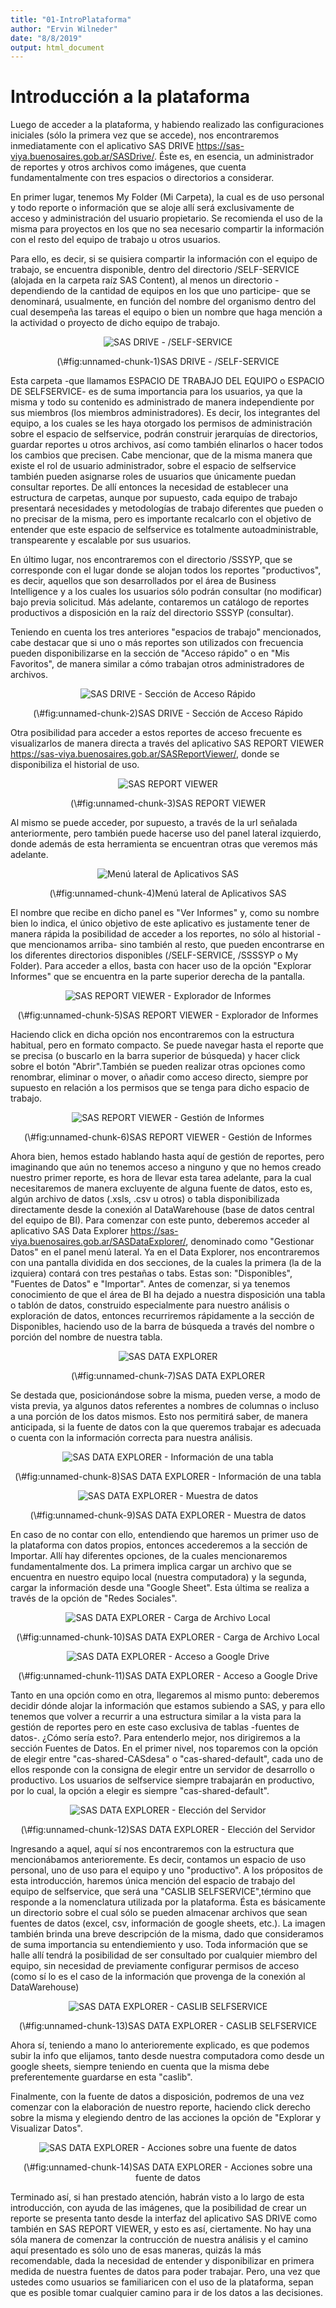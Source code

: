 ```yaml
---
title: "01-IntroPlataforma"
author: "Ervin Wilneder"
date: "8/8/2019"
output: html_document
---
```


# Introducción a la plataforma

Luego de acceder a la plataforma, y habiendo realizado las configuraciones iniciales (sólo la primera vez que se accede), nos encontraremos inmediatamente con el aplicativo SAS DRIVE <https://sas-viya.buenosaires.gob.ar/SASDrive/>. Éste es, en esencia, un administrador de reportes y otros archivos como imágenes, que cuenta fundamentalmente con tres espacios o directorios a considerar.

En primer lugar, tenemos My Folder (Mi Carpeta), la cual es de uso personal y todo reporte o información que se aloje allí será exclusivamente de acceso y administración del usuario propietario. Se recomienda el uso de la misma para proyectos en los que no sea necesario compartir la información con el resto del equipo de trabajo u otros usuarios.


Para ello, es decir, si se quisiera compartir la información con el equipo de trabajo, se encuentra disponible, dentro del directorio /SELF-SERVICE (alojada en la carpeta raíz SAS Content), al menos un directorio -dependiendo de la cantidad de equipos en los que uno participe- que se denominará, usualmente, en función del nombre del organismo dentro del cual desempeña las tareas el equipo o bien un nombre que haga mención a la actividad o proyecto de dicho equipo de trabajo.
<div class="figure" style="text-align: center">
<img src="./imagenes/img9.JPG" alt="SAS DRIVE - /SELF-SERVICE"  />
<p class="caption">(\#fig:unnamed-chunk-1)SAS DRIVE - /SELF-SERVICE</p>
</div>

Esta carpeta -que llamamos ESPACIO DE TRABAJO DEL EQUIPO o ESPACIO DE SELFSERVICE- es de suma importancia para los usuarios, ya que la misma y todo su contenido es administrado de manera independiente por sus miembros (los miembros administradores). Es decir, los integrantes del equipo, a los cuales se les haya otorgado los permisos de administración sobre el espacio de selfservice, podrán construir jerarquías de directorios, guardar reportes u otros archivos, así como también elinarlos o hacer todos los cambios que precisen. Cabe mencionar, que de la misma manera que existe el rol de usuario administrador, sobre el espacio de selfservice también pueden asignarse roles de usuarios que únicamente puedan consultar reportes. De allí entonces la necesidad de establecer una estructura de carpetas, aunque por supuesto, cada equipo de trabajo presentará necesidades y metodologías de trabajo diferentes que pueden o no precisar de la misma, pero es importante recalcarlo con el objetivo de entender que este espacio de selfservice es totalmente autoadministrable, transpearente y escalable por sus usuarios.

En último lugar, nos encontraremos con el directorio /SSSYP, que se corresponde con el lugar donde se alojan todos los reportes "productivos", es decir, aquellos que son desarrollados por el área de Business Intelligence y a los cuales los usuarios sólo podrán consultar (no modificar) bajo previa solicitud. Más adelante, contaremos un catálogo de reportes productivos a disposición en la raíz del directorio SSSYP (consultar).


Teniendo en cuenta los tres anteriores "espacios de trabajo" mencionados, cabe destacar que si uno o más reportes son utilizados con frecuencia pueden disponibilizarse en la sección de "Acceso rápido" o en "Mis Favoritos", de manera similar a cómo trabajan otros administradores de archivos.
<div class="figure" style="text-align: center">
<img src="./imagenes/img10.JPG" alt="SAS DRIVE - Sección de Acceso Rápido"  />
<p class="caption">(\#fig:unnamed-chunk-2)SAS DRIVE - Sección de Acceso Rápido</p>
</div>

Otra posibilidad para acceder a estos reportes de acceso frecuente es visualizarlos de manera directa a través del aplicativo SAS REPORT VIEWER <https://sas-viya.buenosaires.gob.ar/SASReportViewer/>, donde se disponibiliza el historial de uso.
<div class="figure" style="text-align: center">
<img src="./imagenes/img1.JPG" alt="SAS REPORT VIEWER"  />
<p class="caption">(\#fig:unnamed-chunk-3)SAS REPORT VIEWER</p>
</div>

Al mismo se puede acceder, por supuesto, a través de la url señalada anteriormente, pero también puede hacerse uso del panel lateral izquierdo, donde además de esta herramienta se encuentran otras que veremos más adelante. 
<div class="figure" style="text-align: center">
<img src="./imagenes/img2.JPG" alt="Menú lateral de Aplicativos SAS"  />
<p class="caption">(\#fig:unnamed-chunk-4)Menú lateral de Aplicativos SAS</p>
</div>

El nombre que recibe en dicho panel es "Ver Informes" y, como su nombre bien lo indica, el único objetivo de este aplicativo es justamente tener de manera rápida la posibilidad de acceder a los reportes, no sólo al historial -que mencionamos arriba- sino también al resto, que pueden encontrarse en los diferentes directorios disponibles (/SELF-SERVICE, /SSSSYP o My Folder). Para acceder a ellos, basta con hacer uso de la opción "Explorar Informes" que se encuentra en la parte superior derecha de la pantalla. 
<div class="figure" style="text-align: center">
<img src="./imagenes/img4.JPG" alt="SAS REPORT VIEWER - Explorador de Informes"  />
<p class="caption">(\#fig:unnamed-chunk-5)SAS REPORT VIEWER - Explorador de Informes</p>
</div>

Haciendo click en dicha opción nos encontraremos con la estructura habitual, pero en formato compacto. Se puede navegar hasta el reporte que se precisa (o buscarlo en la barra superior de búsqueda) y hacer click sobre el botón "Abrir".También se pueden realizar otras opciones como renombrar, eliminar o mover, o añadir como acceso directo, siempre por supuesto en relación a los permisos que se tenga para dicho espacio de trabajo.
<div class="figure" style="text-align: center">
<img src="./imagenes/img7.JPG" alt="SAS REPORT VIEWER - Gestión de Informes"  />
<p class="caption">(\#fig:unnamed-chunk-6)SAS REPORT VIEWER - Gestión de Informes</p>
</div>

Ahora bien, hemos estado hablando hasta aquí de gestión de reportes, pero imaginando que aún no tenemos acceso a ninguno y que no hemos creado nuestro primer reporte, es hora de llevar esta tarea adelante, para la cual necesitaremos de manera excluyente de alguna fuente de datos, esto es, algún archivo de datos (.xsls, .csv u otros) o tabla disponibilizada directamente desde la conexión al DataWarehouse (base de datos central del equipo de BI).
Para comenzar con este punto, deberemos acceder al aplicativo SAS Data Explorer <https://sas-viya.buenosaires.gob.ar/SASDataExplorer/>, denominado como "Gestionar Datos" en el panel menú lateral.
Ya en el Data Explorer, nos encontraremos con una pantalla dividida en dos secciones, de la cuales la primera (la de la izquiera) contará con tres pestañas o tabs. Estas son: "Disponibles", "Fuentes de Datos" e "Importar". Antes de comenzar, si ya tenemos conocimiento de que el área de BI ha dejado a nuestra disposición una tabla o tablón de datos, construido especialmente para nuestro análisis o exploración de datos, entonces recurriremos rápidamente a la sección de Disponibles, haciendo uso de la barra de búsqueda a través del nombre o porción del nombre de nuestra tabla.
<div class="figure" style="text-align: center">
<img src="./imagenes/img11.JPG" alt="SAS DATA EXPLORER"  />
<p class="caption">(\#fig:unnamed-chunk-7)SAS DATA EXPLORER</p>
</div>

Se destada que, posicionándose sobre la misma, pueden verse, a modo de vista previa, ya algunos datos referentes a nombres de columnas o incluso a una porción de los datos mismos. Esto nos permitirá saber, de manera anticipada, si la fuente de datos con la que queremos trabajar es adecuada o cuenta con la información correcta para nuestra análisis.
<div class="figure" style="text-align: center">
<img src="./imagenes/img12.JPG" alt="SAS DATA EXPLORER - Información de una tabla"  />
<p class="caption">(\#fig:unnamed-chunk-8)SAS DATA EXPLORER - Información de una tabla</p>
</div>
<div class="figure" style="text-align: center">
<img src="./imagenes/img13.JPG" alt="SAS DATA EXPLORER - Muestra de datos"  />
<p class="caption">(\#fig:unnamed-chunk-9)SAS DATA EXPLORER - Muestra de datos</p>
</div>

En caso de no contar con ello, entendiendo que haremos un primer uso de la plataforma con datos propios, entonces accederemos a la sección de Importar. Allí hay diferentes opciones, de la cuales mencionaremos fundamentalmente dos. La primera implica cargar un archivo que se encuentra en nuestro equipo local (nuestra computadora) y la segunda, cargar la información desde una "Google Sheet". Esta última se realiza a través de la opción de "Redes Sociales".
<div class="figure" style="text-align: center">
<img src="./imagenes/img20.JPG" alt="SAS DATA EXPLORER - Carga de Archivo Local"  />
<p class="caption">(\#fig:unnamed-chunk-10)SAS DATA EXPLORER - Carga de Archivo Local</p>
</div>
<div class="figure" style="text-align: center">
<img src="./imagenes/img21.JPG" alt="SAS DATA EXPLORER - Acceso a Google Drive"  />
<p class="caption">(\#fig:unnamed-chunk-11)SAS DATA EXPLORER - Acceso a Google Drive</p>
</div>

Tanto en una opción como en otra, llegaremos al mismo punto: deberemos decidir dónde alojar la información que estamos subiendo a SAS, y para ello tenemos que volver a recurrir a una estructura similar a la vista para la gestión de reportes pero en este caso exclusiva de tablas -fuentes de datos-. ¿Cómo sería esto?. Para entenderlo mejor, nos dirigiremos a la sección Fuentes de Datos. En el primer nivel, nos toparemos con la opción de elegir entre "cas-shared-CASdesa" o "cas-shared-default", cada uno de ellos responde con la consigna de elegir entre un servidor de desarrollo o productivo. Los usuarios de selfservice siempre trabajarán en productivo, por lo cual, la opción a elegir es siempre "cas-shared-default".
<div class="figure" style="text-align: center">
<img src="./imagenes/img15.JPG" alt="SAS DATA EXPLORER - Elección del Servidor"  />
<p class="caption">(\#fig:unnamed-chunk-12)SAS DATA EXPLORER - Elección del Servidor</p>
</div>

Ingresando a aquel, aquí sí nos encontraremos con la estructura que mencionábamos anterioremente. Es decir, contamos un espacio de uso personal, uno de uso para el equipo y uno "productivo". A los própositos de esta introducción, haremos única mención del espacio de trabajo del equipo de selfservice, que será una "CASLIB SELFSERVICE",término que responde a la nomenclatura utilizada por la plataforma. Ésta es básicamente un directorio sobre el cual sólo se pueden almacenar archivos que sean fuentes de datos (excel, csv, información de google sheets, etc.). La imagen también brinda una breve descripción de la misma, dado que consideramos de suma importancia su entendiemiento y uso. Toda información que se halle allí tendrá la posibilidad de ser consultado por cualquier miembro del equipo, sin necesidad de previamente configurar permisos de acceso (como sí lo es el caso de la información que provenga de la conexión al DataWarehouse)
<div class="figure" style="text-align: center">
<img src="./imagenes/img17.JPG" alt="SAS DATA EXPLORER - CASLIB SELFSERVICE"  />
<p class="caption">(\#fig:unnamed-chunk-13)SAS DATA EXPLORER - CASLIB SELFSERVICE</p>
</div>

Ahora sí, teniendo a mano lo anterioremente explicado, es que podemos subir la info que elijamos, tanto desde nuestra computadora como desde un google sheets, siempre teniendo en cuenta que la misma debe preferentemente guardarse en esta "caslib".

Finalmente, con la fuente de datos a disposición, podremos de una vez comenzar con la elaboración de nuestro reporte, haciendo click derecho sobre la misma y elegiendo dentro de las acciones la opción de "Explorar y Visualizar Datos".
<div class="figure" style="text-align: center">
<img src="./imagenes/img19.JPG" alt="SAS DATA EXPLORER - Acciones sobre una fuente de datos"  />
<p class="caption">(\#fig:unnamed-chunk-14)SAS DATA EXPLORER - Acciones sobre una fuente de datos</p>
</div>

Terminado así, si han prestado atención, habrán visto a lo largo de esta introducción, con ayuda de las imágenes, que la posibilidad de crear un reporte se presenta tanto desde la interfaz del aplicativo SAS DRIVE como también en SAS REPORT VIEWER, y esto es así, ciertamente. No hay una sóla manera de comenzar la contrucción de nuestra análisis y el camino aquí presentado es sólo uno de esas maneras, quizás la más recomendable, dada la necesidad de entender y disponibilizar en primera medida de nuestra fuentes de datos para poder trabajar. Pero, una vez que ustedes como usuarios se familiaricen con el uso de la plataforma, sepan que es posible tomar cualquier camino para ir de los datos a las decisiones.
